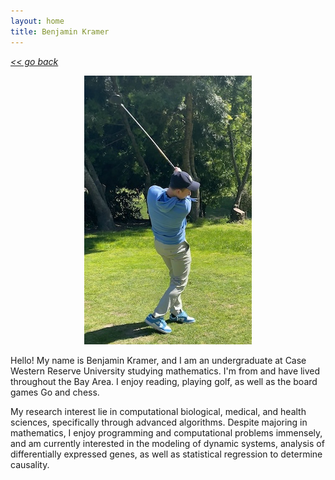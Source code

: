```yaml
---
layout: home
title: Benjamin Kramer
---
```

[*<< go back*](index.md)

<p align="center">
  <img width="268" height="430" src="assets/images/golf.jpg">
</p>

Hello! My name is Benjamin Kramer, and I am an undergraduate at Case Western Reserve University studying mathematics. I'm from and have lived throughout the Bay Area. I enjoy reading, playing golf, as well as the board games Go and chess.  

My research interest lie in computational biological, medical, and health sciences, specifically through advanced algorithms. Despite majoring in mathematics, I enjoy programming and computational problems immensely, and am currently interested in the modeling of dynamic systems, analysis of differentially expressed genes, as well as statistical regression to determine causality. 

